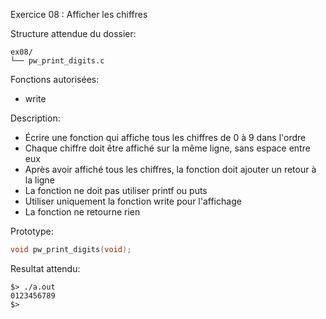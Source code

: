 Exercice 08 : Afficher les chiffres

Structure attendue du dossier:

```
ex08/
└── pw_print_digits.c
```

Fonctions autorisées:

- write

Description:

- Écrire une fonction qui affiche tous les chiffres de 0 à 9 dans l'ordre
- Chaque chiffre doit être affiché sur la même ligne, sans espace entre eux
- Après avoir affiché tous les chiffres, la fonction doit ajouter un retour à la ligne
- La fonction ne doit pas utiliser printf ou puts
- Utiliser uniquement la fonction write pour l'affichage
- La fonction ne retourne rien

Prototype:

```c
void pw_print_digits(void);
```

Resultat attendu:

```
$> ./a.out
0123456789
$>
```
